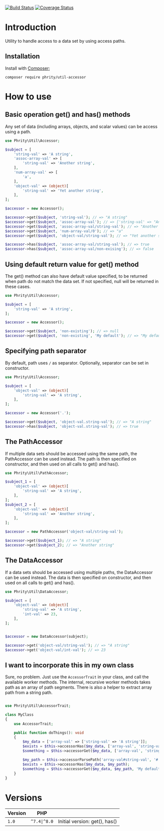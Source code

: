 [![Build Status](https://github.com/sirn-se/phrity-util-accessor/actions/workflows/acceptance.yml/badge.svg)](https://github.com/sirn-se/phrity-util-accessor/actions)
[![Coverage Status](https://coveralls.io/repos/github/sirn-se/phrity-util-accessor/badge.svg?branch=main)](https://coveralls.io/github/sirn-se/phrity-util-accessor?branch=main)

# Introduction

Utility to handle access to a data set by using access paths.

## Installation

Install with [Composer](https://getcomposer.org/);
```
composer require phrity/util-accessor
```

# How to use

## Basic operation get() and has() methods

Any set of data (including arrays, objects, and scalar values) can be access using a path.

```php
use Phrity\Util\Accessor;

$subject = [
    'string-val' => 'A string',
    'assoc-array-val' => [
        'string-val' => 'Another string',
    ],
    'num-array-val' => [
        'a',
    ],
    'object-val' => (object)[
        'string-val' => 'Yet another string',
    ],
];

$accessor = new Accessor();

$accessor->get($subject, 'string-val'); // => "A string"
$accessor->get($subject, 'assoc-array-val'); // => ['string-val' => "Another string"]
$accessor->get($subject, 'assoc-array-val/string-val'); // => "Another string"
$accessor->get($subject, 'num-array-val/0'); // => "a"
$accessor->get($subject, 'object-val/string-val'); // => "Yet another string"

$accessor->has($subject, 'assoc-array-val/string-val'); // => true
$accessor->has($subject, 'assoc-array-val/non-exising'); // => false
```

## Using default return value for get() method

The get() method can also have default value specified, to be returned when path do not match the data set.
If not specified, null will be returned in these cases.

```php
use Phrity\Util\Accessor;

$subject = [
    'string-val' => 'A string',
];

$accessor = new Accessor();

$accessor->get($subject, 'non-existing'); // => null
$accessor->get($subject, 'non-existing', 'My default'); // => "My default"
```

## Specifying path separator

By default, path uses `/` as separator. Optionally, separator can be set in constructor.

```php
use Phrity\Util\Accessor;

$subject = [
    'object-val' => (object)[
        'string-val' => 'A string',
    ],
];

$accessor = new Accessor('.');

$accessor->get($subject, 'object-val.string-val'); // => "A string"
$accessor->has($subject, 'object-val.string-val'); // => true
```

## The PathAccessor

If multiple data sets should be accessed using the same path, the PathAccessor can be used instead.
The path is then specified on constructor, and then used on all calls to get() and has().

```php
use Phrity\Util\PathAccessor;

$subject_1 = [
    'object-val' => (object)[
        'string-val' => 'A string',
    ],
];
$subject_2 = [
    'object-val' => (object)[
        'string-val' => 'Another string',
    ],
];

$accessor = new PathAccessor('object-val/string-val');

$accessor->get($subject_1); // => "A string"
$accessor->get($subject_2); // => "Another string"
```

## The DataAccessor

If a data sets should be accessed using multiple paths, the DataAccessor can be used instead.
The data is then specified on constructor, and then used on all calls to get() and has().

```php
use Phrity\Util\DataAccessor;

$subject = [
    'object-val' => (object)[
        'string-val' => 'A string',
        'int-val' => 23,
    ],
];


$accessor = new DataAccessor(subject);

$accessor->get('object-val/string-val'); // => "A string"
$accessor->get('object-val/int-val'); // => 23
```

## I want to incorporate this in my own class

Sure, no problem. Just use the `AccessorTrait` in your class, and call the available worker methods.
The internal, recursive worker methods takes path as an array of path segments.
There is also a helper to extract array path from a string path.

```php

use Phrity\Util\AccessorTrait;

class MyClass
{
    use AccessorTrait;

    public function doThings(): void
    {
        $my_data = ['array-val' => ['string-val' => 'A string']];
        $exists = $this->accessorHas($my_data, ['array-val', 'string-val']);
        $something = $this->accessorGet($my_data, ['array-val', 'string-val'], 'My default');

        $my_path = $this->accessorParsePath('array-val#string-val', '#');
        $exists = $this->accessorHas($my_data, $my_path);
        $something = $this->accessorGet($my_data, $my_path, 'My default');
    }
}
```

# Versions

| Version | PHP | |
| --- | --- | --- |
| `1.0` | `^7.4\|^8.0` | Initial version: get(), has() |
